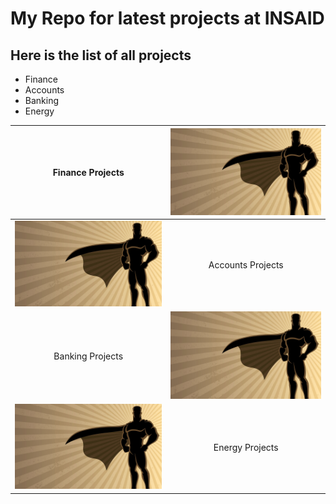 # My Repo for latest projects at INSAID

## Here is the list of all projects

- Finance
- Accounts
- Banking
- Energy

| Finance Projects  |  [![Finance](https://raw.githubusercontent.com/kaprideepak/Demo_github/master/Images/hero.jpg "Finance")](https://raw.githubusercontent.com/kaprideepak/Demo_github/master/Images/hero.jpg "Finance") |
| :------------: | :------------: |
|  [![](https://raw.githubusercontent.com/kaprideepak/Demo_github/master/Images/hero.jpg)](https://raw.githubusercontent.com/kaprideepak/Demo_github/master/Images/hero.jpg) |  Accounts Projects|
|  Banking Projects| [![Banking](https://raw.githubusercontent.com/kaprideepak/Demo_github/master/Images/hero.jpg "Banking")](https://raw.githubusercontent.com/kaprideepak/Demo_github/master/Images/hero.jpg "Banking")  |
|[![Energy](https://raw.githubusercontent.com/kaprideepak/Demo_github/master/Images/hero.jpg "Energy")](https://raw.githubusercontent.com/kaprideepak/Demo_github/master/Images/hero.jpg "Energy")   | Energy Projects |



